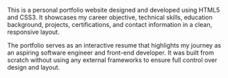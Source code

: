 This is a personal portfolio website designed and developed using HTML5 and CSS3. It showcases my career objective, technical skills, education background, projects, certifications, and contact information in a clean, responsive layout.

The portfolio serves as an interactive resume that highlights my journey as an aspiring software engineer and front-end developer. It was built from scratch without using any external frameworks to ensure full control over design and layout.

